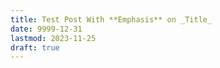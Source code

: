 ```yaml
---
title: Test Post With **Emphasis** on _Title_
date: 9999-12-31
lastmod: 2023-11-25
draft: true
---
```


